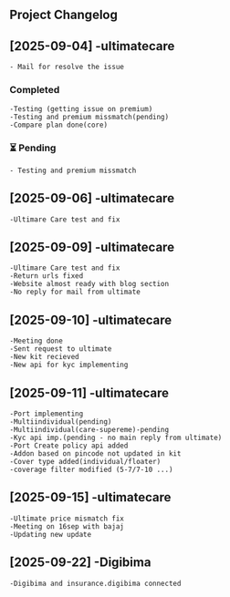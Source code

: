 ## Project Changelog

## [2025-09-04] -ultimatecare

    - Mail for resolve the issue

### Completed

    -Testing (getting issue on premium)
    -Testing and premium missmatch(pending)
    -Compare plan done(core)

### ⏳ Pending

    - Testing and premium missmatch

## [2025-09-06] -ultimatecare

    -Ultimare Care test and fix

## [2025-09-09] -ultimatecare

    -Ultimare Care test and fix
    -Return urls fixed
    -Website almost ready with blog section
    -No reply for mail from ultimate

## [2025-09-10] -ultimatecare

    -Meeting done
    -Sent request to ultimate
    -New kit recieved
    -New api for kyc implementing

## [2025-09-11] -ultimatecare
    -Port implementing
    -Multiindividual(pending)
    -Multiindividual(care-supereme)-pending
    -Kyc api imp.(pending - no main reply from ultimate)
    -Port Create policy api added
    -Addon based on pincode not updated in kit
    -Cover type added(individual/floater)
    -coverage filter modified (5-7/7-10 ...)
## [2025-09-15] -ultimatecare
    -Ultimate price mismatch fix
    -Meeting on 16sep with bajaj
    -Updating new update 

 ## [2025-09-22] -Digibima
    -Digibima and insurance.digibima connected